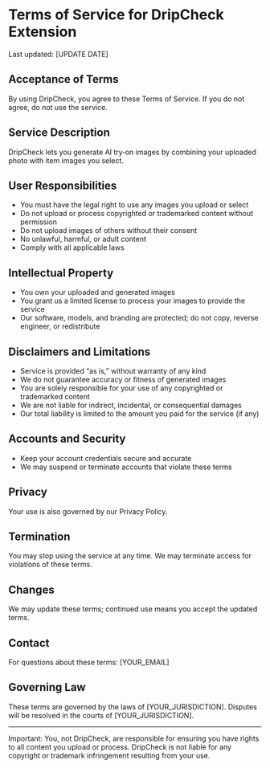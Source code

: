 # Terms of Service for DripCheck Extension

Last updated: [UPDATE DATE]

## Acceptance of Terms
By using DripCheck, you agree to these Terms of Service. If you do not agree, do not use the service.

## Service Description
DripCheck lets you generate AI try‑on images by combining your uploaded photo with item images you select.

## User Responsibilities

- You must have the legal right to use any images you upload or select
- Do not upload or process copyrighted or trademarked content without permission
- Do not upload images of others without their consent
- No unlawful, harmful, or adult content
- Comply with all applicable laws

## Intellectual Property

- You own your uploaded and generated images
- You grant us a limited license to process your images to provide the service
- Our software, models, and branding are protected; do not copy, reverse engineer, or redistribute

## Disclaimers and Limitations

- Service is provided “as is,” without warranty of any kind
- We do not guarantee accuracy or fitness of generated images
- You are solely responsible for your use of any copyrighted or trademarked content
- We are not liable for indirect, incidental, or consequential damages
- Our total liability is limited to the amount you paid for the service (if any)

## Accounts and Security

- Keep your account credentials secure and accurate
- We may suspend or terminate accounts that violate these terms

## Privacy
Your use is also governed by our Privacy Policy.

## Termination
You may stop using the service at any time. We may terminate access for violations of these terms.

## Changes
We may update these terms; continued use means you accept the updated terms.

## Contact
For questions about these terms: [YOUR_EMAIL]

## Governing Law
These terms are governed by the laws of [YOUR_JURISDICTION]. Disputes will be resolved in the courts of [YOUR_JURISDICTION].

---
Important: You, not DripCheck, are responsible for ensuring you have rights to all content you upload or process. DripCheck is not liable for any copyright or trademark infringement resulting from your use.




